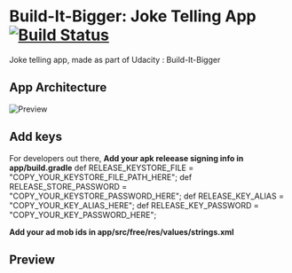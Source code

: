 # Build-It-Bigger: Joke Telling App [![Build Status](https://travis-ci.org/thecodegame/udacity-p4.svg?branch=master)](https://travis-ci.org/thecodegame/udacity-p4)

Joke telling app, made as part of Udacity : Build-It-Bigger

## App Architecture

![Preview](../master/raw/architecture.png)

## Add keys
For developers out there,
**Add your apk releease signing info in app/build.gradle**
def RELEASE_KEYSTORE_FILE = "COPY_YOUR_KEYSTORE_FILE_PATH_HERE";
def RELEASE_STORE_PASSWORD = "COPY_YOUR_KEYSTORE_PASSWORD_HERE";
def RELEASE_KEY_ALIAS = "COPY_YOUR_KEY_ALIAS_HERE";
def RELEASE_KEY_PASSWORD = "COPY_YOUR_KEY_PASSWORD_HERE";

**Add your ad mob ids in app/src/free/res/values/strings.xml**


## Preview


